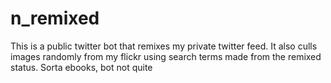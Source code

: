 # n_remixed
This is a public twitter bot that remixes my private twitter feed. It also culls images randomly from my flickr using search terms made from the remixed status. Sorta ebooks, bot not quite

